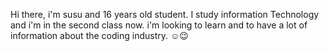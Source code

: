 Hi there, i'm susu and 16 years old student.
I study information Technology and i'm in the second class now.
i'm looking to learn and to have a lot of information about the coding industry.
☺️😉